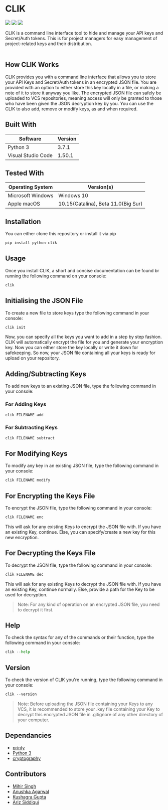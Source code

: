 # CLIK
![](https://img.shields.io/github/forks/MLSA-SRM/Project-CLIK?style=for-the-badge)
![](https://img.shields.io/github/stars/MLSA-SRM/Project-CLIK?color=purple&style=for-the-badge)
![](https://img.shields.io/badge/contributors-4-orange.svg?style=for-the-badge)

CLIK is a command line interface tool to hide and manage your API keys and Secret/Auth tokens.
This is for project managers for easy management of project-related keys and their distribution.
<br><br>
## How CLIK Works
CLIK provides you with a command line interface that allows you to store your API Keys and Secret/Auth tokens in an encrypted JSON file.
You are provided with an option to either store this key locally in a file, or making a note of it to store it anyway you like.
The encrypted JSON file can safely be uploaded to VCS repositories, meaning access will only be granted to those who have been given the JSON decryption key by you.
You can use the CLIK to also add, remove or modify keys, as and when required.
## Built With
| Software | Version |
|----------|---------|
| Python 3 | 3.7.1 |
| Visual Studio Code| 1.50.1|

## Tested With
| Operating System | Version(s) |
|----------|-------------|
| Microsoft Windows | Windows 10 |
| Apple macOS | 10.15(Catalina), Beta 11.0(Big Sur) |

## Installation
You can either clone this repository or install it via pip
```python
pip install python-clik
```

## Usage
Once you install CLIK, a short and concise documentation can be found br running the following command on your console:
```python
clik
```
## Initialising the JSON File
To create a new file to store keys type the following command in your console:
```python
clik init
```
Now, you can specify all the keys you want to add in a step by step fashion.
CLIK will automatically encrypt the file for you and generate your encryption key.
Now you can either store the key locally or write it down for safekeeping.
So now, your JSON file containing all your keys is ready for upload on your repository.
## Adding/Subtracting Keys
To add new keys to an existing JSON file, type the following command in your console:
<br>
### For Adding Keys
```python
clik FILENAME add
```

### For Subtracting Keys
```python
clik FILENAME subtract
```
## For Modifying Keys
To modify any key in an existing JSON file, type the following command in your console:
```python
clik FILENAME modify
```
## For Encrypting the Keys File
To encrypt the JSON file, type the following command in your console:
```python
clik FILENAME enc
```
This will ask for any existing Keys to encrypt the JSON file with. If you have an existing Key,
 continue. Else, you can specify/create a new key for this new encryption.

 ## For Decrypting the Keys File
 To decrypt the JSON file, type the following command in your console:
 ```python
 clik FILENAME dec
 ```
This will ask for any existing Keys to decrypt the JSON file with. If you have an existing Key,
continue normally. Else, provide a path for the Key to be used for decryption.

> Note: For any kind of operation on an encrypted JSON file, you need to decrypt it first.

## Help
To check the syntax for any of the commands or their function, type the following command in your console:
```python
clik --help
```

## Version
To check the version of CLIK you're running, type the following command in your console:
```python
clik --version
```
> Note: Before uploading the JSON file containing your Keys to any VCS, it is recommended to store your .key file containing your Key to decrypt this encrypted JSON file in .gitignore of any other directory of your computer.

## Dependancies
* [printy](https://github.com/edraobdu/printy)
* [Python 3](https://python.org/)
* [cryptography](https://github.com/pyca/cryptography)

## Contributors
* [Mihir Singh](https://github.com/mihirs16)
* [Anushka Agarwal](https://github.com/anushka17agarwal)
* [Kushagra Gupta](https://github.com/KG-1510)
* [Ariz Siddiqui](https://github.com/arizsiddiqui)
